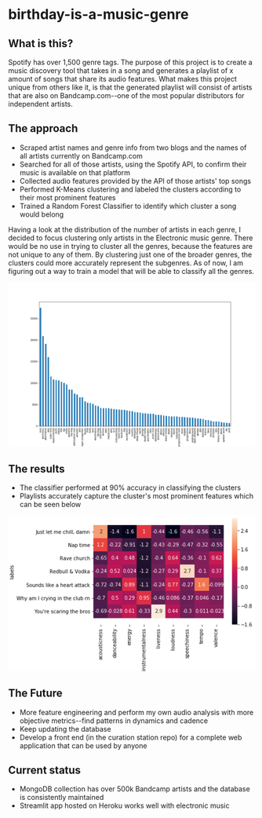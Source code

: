 # birthday-is-a-music-genre


## What is this?
Spotify has over 1,500 genre tags. The purpose of this project is to create a music discovery tool that takes in a song and generates a playlist of x amount of songs that share its audio features. What makes this project unique from others like it, is that the generated playlist will consist of artists that are also on Bandcamp.com--one of the most popular distributors for independent artists.

## The approach
* Scraped artist names and genre info from two blogs and the names of all artists currently on Bandcamp.com
* Searched for all of those artists, using the Spotify API, to confirm their music is available on that platform
* Collected audio features provided by the API of those artists' top songs
* Performed K-Means clustering and labeled the clusters according to their most prominent features
* Trained a Random Forest Classifier to identify which cluster a song would belong

Having a look at the distribution of the number of artists in each genre, I decided to focus clustering only artists in the Electronic music genre. There would be no use in trying to cluster all the genres, because the features are not unique to any of them. By clustering just one of the broader genres, the clusters could more accurately represent the subgenres. As of now, I am figuring out a way to train a model that will be able to classify all the genres.

![Distribution of artists on Bandcamp grouped by genre](https://github.com/xxristoskk/birthday-is-a-music-genre/blob/master/Visuals/bc_genre_dist.png)

## The results
* The classifier performed at 90% accuracy in classifying the clusters
* Playlists accurately capture the cluster's most prominent features which can be seen below

![Heatmap of the audio features for each cluster label](https://github.com/xxristoskk/birthday-is-a-music-genre/blob/master/Visuals/labels_md.png)

## The Future
* More feature engineering and perform my own audio analysis with more objective metrics--find patterns in dynamics and cadence
* Keep updating the database
* Develop a front end (in the curation station repo) for a complete web application that can be used by anyone

## Current status
* MongoDB collection has over 500k Bandcamp artists and the database is consistently maintained
* Streamlit app hosted on Heroku works well with electronic music
